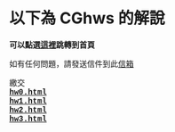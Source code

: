# 以下為 CGhws 的解說
<p align="left"><font face="monospace"><strong>可以點選<a href="http://chiching-code.github.io/CGhws/index.html">這裡</a>跳轉到首頁</strong>
<br>
<p align="left"><font face="Courier New">如有任何問題，請發送信件到此<a href="mailto:u10706138@ms.ttu.edu.tw">信箱</a>


<p align="left">繳交<br>
<a href="http://chiching-code.github.io/CGhws/hw0.html">
            <strong>hw0.html</strong></a><br>
<a href="http://chiching-code.github.io/CGhws/hw1.html">
            <strong>hw1.html</strong></a><br>
<a href="http://chiching-code.github.io/CGhws/hw2/hw2.html">
            <strong>hw2.html</strong></a><br>
<a href="http://chiching-code.github.io/CGhws/hw3.html">
            <strong>hw3.html</strong></a><br>
